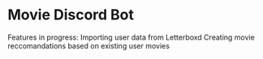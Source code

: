 # Movie Discord Bot

Features in progress:
Importing user data from Letterboxd
Creating movie reccomandations based on existing user movies